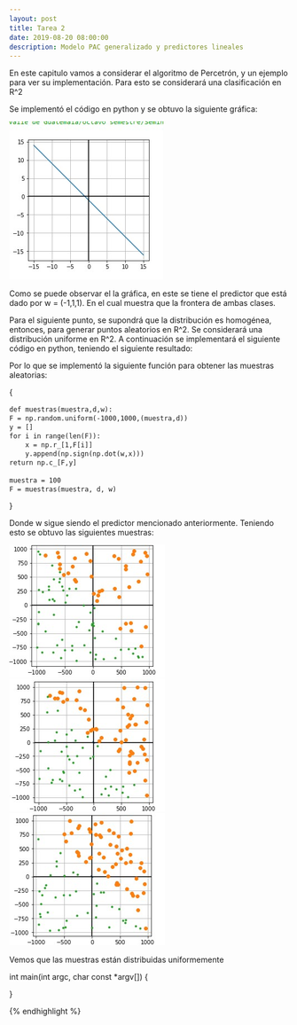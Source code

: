```yaml
---
layout: post
title: Tarea 2
date: 2019-08-20 08:00:00
description: Modelo PAC generalizado y predictores lineales
---
```

En este capitulo vamos a considerar el algoritmo de Percetrón, y un ejemplo para ver su implementación. Para esto se considerará una clasificación en R^2

Se implementó el código en python y se obtuvo la siguiente gráfica:

<div class="img_row">
	<img class="col one" src="/img/predictor.jpg">
</div>

Como se puede observar el la gráfica, en este se tiene el predictor que está dado por w = (-1,1,1). En el cual muestra que la frontera de ambas clases.

Para el siguiente punto, se supondrá que la distribución es homogénea, entonces, para generar puntos aleatorios en R^2. Se considerará una distribución uniforme en R^2. A continuación se implementará el siguiente código en python, teniendo el siguiente resultado: 

Por lo que se implementó la siguiente función para obtener las muestras aleatorias:

{

    def muestras(muestra,d,w):
    F = np.random.uniform(-1000,1000,(muestra,d))
    y = []
    for i in range(len(F)):
        x = np.r_[1,F[i]]
        y.append(np.sign(np.dot(w,x)))
    return np.c_[F,y]
    
    muestra = 100
    F = muestras(muestra, d, w)
}

Donde w sigue siendo el predictor mencionado anteriormente. Teniendo esto se obtuvo las siguientes muestras:

<div class="img_row">
	<img class="col one" src="/img/muestra1.jpg">
	<img class="col one" src="/img/muestra2.jpg">
	<img class="col one" src="/img/muestra3.jpg">
</div>

Vemos que las muestras están distribuidas uniformemente



int main(int argc, char const *argv[])
{
	
}

{% endhighlight %}
